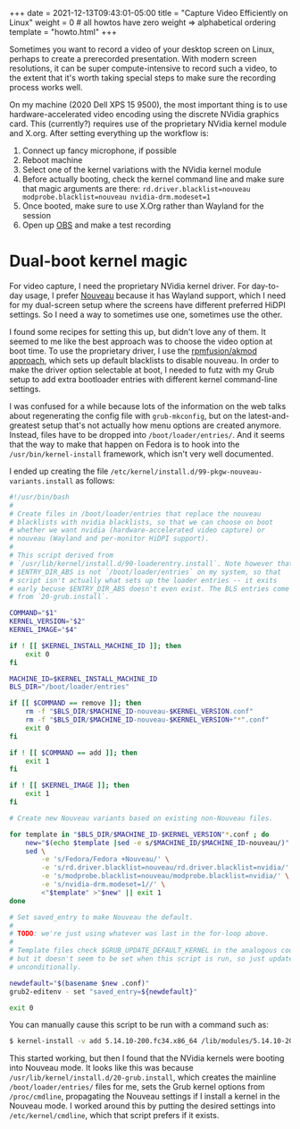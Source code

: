 +++
date = 2021-12-13T09:43:01-05:00
title = "Capture Video Efficiently on Linux"
weight = 0 # all howtos have zero weight => alphabetical ordering
template = "howto.html"
+++

Sometimes you want to record a video of your desktop screen on Linux, perhaps to
create a prerecorded presentation. With modern screen resolutions, it can be
super compute-intensive to record such a video, to the extent that it's worth
taking special steps to make sure the recording process works well.

On my machine (2020 Dell XPS 15 9500), the most important thing is to use
hardware-accelerated video encoding using the discrete NVidia graphics card.
This (currently?) requires use of the proprietary NVidia kernel module and
X.org. After setting everything up the workflow is:

1. Connect up fancy microphone, if possible
1. Reboot machine
1. Select one of the kernel variations with the NVidia kernel module
1. Before actually booting, check the kernel command line and make sure that
   magic arguments are there: `rd.driver.blacklist=nouveau modprobe.blacklist=nouveau nvidia-drm.modeset=1`
1. Once booted, make sure to use X.Org rather than Wayland for the session
1. Open up [OBS] and make a test recording

[OBS]: https://obsproject.com/


# Dual-boot kernel magic

For video capture, I need the proprietary NVidia kernel driver. For day-to-day
usage, I prefer [Nouveau] because it has Wayland support, which I need for
my dual-screen setup where the screens have different preferred HiDPI settings.
So I need a way to sometimes use one, sometimes use the other.

[Nouveau]: https://nouveau.freedesktop.org/

I found some recipes for setting this up, but didn't love any of them. It seemed
to me like the best approach was to choose the video option at boot time. To use
the proprietary driver, I use the [rpmfusion/akmod approach][fusion], which sets
up default blacklists to disable nouveau. In order to make the driver option
selectable at boot, I needed to futz with my Grub setup to add extra bootloader
entries with different kernel command-line settings.

[fusion]: https://rpmfusion.org/Howto/NVIDIA

I was confused for a while because lots of the information on the web talks
about regenerating the config file with `grub-mkconfig`, but on the
latest-and-greatest setup that's not actually how menu options are created
anymore. Instead, files have to be dropped into `/boot/loader/entries/`. And it
seems that the way to make that happen on Fedora is to hook into the
`/usr/bin/kernel-install` framework, which isn't very well documented.

I ended up creating the file
`/etc/kernel/install.d/99-pkgw-nouveau-variants.install` as follows:

```sh
#!/usr/bin/bash
#
# Create files in /boot/loader/entries that replace the nouveau
# blacklists with nvidia blacklists, so that we can choose on boot
# whether we want nvidia (hardware-accelerated video capture) or
# nouveau (Wayland and per-monitor HiDPI support).
#
# This script derived from
# `/usr/lib/kernel/install.d/90-loaderentry.install`. Note however that
# $ENTRY_DIR_ABS is not `/boot/loader/entries` on my system, so that
# script isn't actually what sets up the loader entries -- it exits
# early becuse $ENTRY_DIR_ABS doesn't even exist. The BLS entries come
# from `20-grub.install`.

COMMAND="$1"
KERNEL_VERSION="$2"
KERNEL_IMAGE="$4"

if ! [[ $KERNEL_INSTALL_MACHINE_ID ]]; then
    exit 0
fi

MACHINE_ID=$KERNEL_INSTALL_MACHINE_ID
BLS_DIR="/boot/loader/entries"

if [[ $COMMAND == remove ]]; then
    rm -f "$BLS_DIR/$MACHINE_ID-nouveau-$KERNEL_VERSION.conf"
    rm -f "$BLS_DIR/$MACHINE_ID-nouveau-$KERNEL_VERSION+"*".conf"
    exit 0
fi

if ! [[ $COMMAND == add ]]; then
    exit 1
fi

if ! [[ $KERNEL_IMAGE ]]; then
    exit 1
fi

# Create new Nouveau variants based on existing non-Nouveau files.

for template in "$BLS_DIR/$MACHINE_ID-$KERNEL_VERSION"*.conf ; do
    new="$(echo $template |sed -e s/$MACHINE_ID/$MACHINE_ID-nouveau/)"
    sed \
        -e 's/Fedora/Fedora +Nouveau/' \
        -e 's/rd.driver.blacklist=nouveau/rd.driver.blacklist=nvidia/' \
        -e 's/modprobe.blacklist=nouveau/modprobe.blacklist=nvidia/' \
        -e 's/nvidia-drm.modeset=1//' \
        <"$template" >"$new" || exit 1
done

# Set saved_entry to make Nouveau the default.
#
# TODO: we're just using whatever was last in the for-loop above.
#
# Template files check $GRUB_UPDATE_DEFAULT_KERNEL in the analogous code,
# but it doesn't seem to be set when this script is run, so just update
# unconditionally.

newdefault="$(basename $new .conf)"
grub2-editenv - set "saved_entry=${newdefault}"

exit 0
```

You can manually cause this script to be run with a command such as:

```sh
$ kernel-install -v add 5.14.10-200.fc34.x86_64 /lib/modules/5.14.10-200.fc34.x86_64/vmlinuz
```

This started working, but then I found that the NVidia kernels were booting into
Nouveau mode. It looks like this was because
`/usr/lib/kernel/install.d/20-grub.install`, which creates the mainline
`/boot/loader/entries/` files for me, sets the Grub kernel options from
`/proc/cmdline`, propagating the Nouveau settings if I install a kernel in the
Nouveau mode. I worked around this by putting the desired settings into
`/etc/kernel/cmdline`, which that script prefers if it exists.
